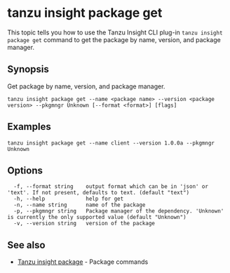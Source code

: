 # tanzu insight package get

This topic tells you how to use the Tanzu Insight CLI plug-in
`tanzu insight package get` command to get the package by name, version, and package manager.

## <a id='synopsis'></a>Synopsis

Get package by name, version, and package manager.

```console
tanzu insight package get --name <package name> --version <package version> --pkgmngr Unknown [--format <format>] [flags]
```

## <a id='examples'></a>Examples

```console
tanzu insight package get --name client --version 1.0.0a --pkgmngr Unknown
```

## <a id='options'></a>Options

```console
  -f, --format string    output format which can be in 'json' or 'text'. If not present, defaults to text. (default "text")
  -h, --help             help for get
  -n, --name string      name of the package
  -p, --pkgmngr string   Package manager of the dependency. 'Unknown' is currently the only supported value (default "Unknown")
  -v, --version string   version of the package
```

## <a id='see-also'></a>See also

* [Tanzu insight package](insight-package.md)	 - Package commands
